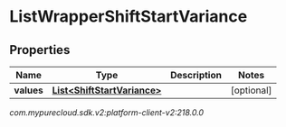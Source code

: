 # ListWrapperShiftStartVariance


## Properties

| Name | Type | Description | Notes |
| ------------ | ------------- | ------------- | ------------- |
| **values** | [**List&lt;ShiftStartVariance&gt;**](ShiftStartVariance) |  |  [optional] |




_com.mypurecloud.sdk.v2:platform-client-v2:218.0.0_
